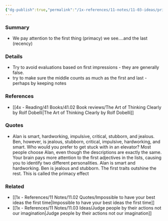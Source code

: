 ```yaml
---
{"dg-publish":true,"permalink":"/1x-references/11-notes/11-03-ideas/primacy-and-recency-effects/","title":"Primacy and Recency effects","created":"2022-12-28T21:58:15.000+03:00","updated":"2024-02-14T20:18:25.309+03:00"}
---
```



### Summary
- We pay attention to the first thing (primacy) we see....and the last (recency)

### Details
- Try to avoid evaluations based on first impressions - they are generally false.
- try to make sure the middle counts as much as the first and last - perhaps by keeping notes

### References
- [[4x - Reading/41 Books/41.02 Book reviews/The Art of Thinking Clearly by Rolf Dobelli\|The Art of Thinking Clearly by Rolf Dobelli]]

### Quotes
- Alan is smart, hardworking, impulsive, critical, stubborn, and jealous. Ben, however, is jealous, stubborn, critical, impulsive, hardworking, and smart. Who would you prefer to get stuck with in an elevator? Most people choose Alan, even though the descriptions are exactly the same. Your brain pays more attention to the first adjectives in the lists, causing you to identify two different personalities. Alan is smart and hardworking. Ben is jealous and stubborn. The first traits outshine the rest. This is called the primacy effect

### Related
- [[1x - References/11 Notes/11.02 Quotes/Impossible to have your best ideas the first time\|Impossible to have your best ideas the first time]]
- [[1x - References/11 Notes/11.03 Ideas/Judge people by their actions not our imagination\|Judge people by their actions not our imagination]]

